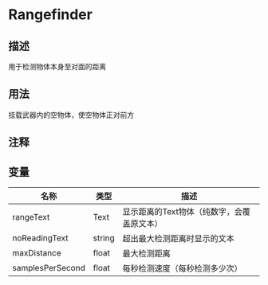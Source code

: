 # Rangefinder
## 描述

用于检测物体本身至对面的距离

## 用法

挂载武器内的空物体，使空物体正对前方

## 注释

## 变量
| 名称 | 类型 | 描述 |
| ----------- | ----------- | ----------- |
| rangeText | Text | 显示距离的Text物体（纯数字，会覆盖原文本） |  
| noReadingText  | string | 超出最大检测距离时显示的文本 |  
| maxDistance  | float | 最大检测距离 |  
| samplesPerSecond  | float | 每秒检测速度（每秒检测多少次） |  
